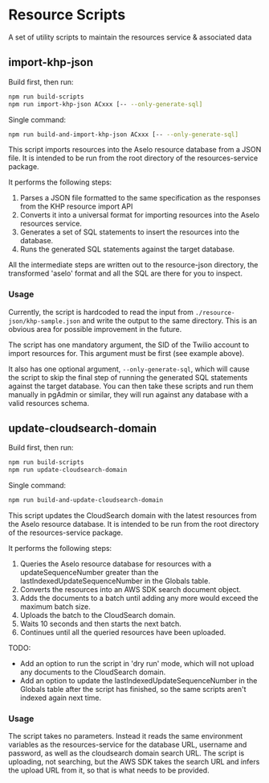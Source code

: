# Resource Scripts

A set of utility scripts to maintain the resources service & associated data

## import-khp-json

Build first, then run:
````bash
npm run build-scripts
npm run import-khp-json ACxxx [-- --only-generate-sql]
````

Single command:
````bash
npm run build-and-import-khp-json ACxxx [-- --only-generate-sql]
````

This script imports resources into the Aselo resource database from a JSON file. It is intended to be run from the root directory of the resources-service package.

It performs the following steps:
1. Parses a JSON file formatted to the same specification as the responses from the KHP resource import API
2. Converts it into a universal format for importing resources into the Aselo resources service.
3. Generates a set of SQL statements to insert the resources into the database.
4. Runs the generated SQL statements against the target database.

All the intermediate steps are written out to the resource-json directory, the transformed 'aselo' format and all the SQL are there for you to inspect.

### Usage

Currently, the script is hardcoded to read the input from `./resource-json/khp-sample.json` and write the output to the same directory. This is an obvious area for possible improvement in the future.

The script has one mandatory argument, the SID of the Twilio account to import resources for. This argument must be first (see example above).

It also has one optional argument, `--only-generate-sql`, which will cause the script to skip the final step of running the generated SQL statements against the target database. You can then take these scripts and run them manually in pgAdmin or similar, they will run against any database with a valid resources schema.

## update-cloudsearch-domain

Build first, then run:
````bash
npm run build-scripts
npm run update-cloudsearch-domain
````

Single command:
````bash
npm run build-and-update-cloudsearch-domain
````

This script updates the CloudSearch domain with the latest resources from the Aselo resource database. It is intended to be run from the root directory of the resources-service package.

It performs the following steps:

1. Queries the Aselo resource database for resources with a updateSequenceNumber greater than the lastIndexedUpdateSequenceNumber in the Globals table.
2. Converts the resources into an AWS SDK search document object.
3. Adds the documents to a batch until adding any more would exceed the maximum batch size.
4. Uploads the batch to the CloudSearch domain.
5. Waits 10 seconds and then starts the next batch.
6. Continues until all the queried resources have been uploaded.

TODO: 
* Add an option to run the script in 'dry run' mode, which will not upload any documents to the CloudSearch domain.
* Add an option to update the lastIndexedUpdateSequenceNumber in the Globals table after the script has finished, so the same scripts aren't indexed again next time.

### Usage

The script takes no parameters.
Instead it reads the same environment variables as the resources-service for the database URL, username and password, as well as the cloudsearch domain search URL.
The script is uploading, not searching, but the AWS SDK takes the search URL and infers the upload URL from it, so that is what needs to be provided.
